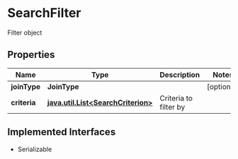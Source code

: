 

# SearchFilter

Filter object

## Properties

Name | Type | Description | Notes
------------ | ------------- | ------------- | -------------
**joinType** | **JoinType** |  |  [optional]
**criteria** | [**java.util.List&lt;SearchCriterion&gt;**](SearchCriterion.md) | Criteria to filter by | 


## Implemented Interfaces

* Serializable


